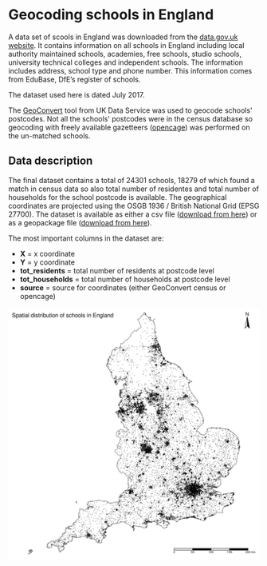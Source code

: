 # Geocoding schools in England

A data set of scools in England was downloaded from the [data.gov.uk website](https://data.gov.uk/dataset/67f809fb-7bfe-4baa-abe4-090d48cfc323/schools-in-england). 
It contains information on all schools in England including local authority maintained schools, 
academies, free schools, studio schools, university technical colleges and independent schools. 
The information includes address, school type and phone number. This information comes from EduBase, 
DfE’s register of schools.

The dataset used here is dated July 2017.

The [GeoConvert](http://geoconvert.mimas.ac.uk/) tool from UK Data Service was
used to geocode schools' postcodes. Not all the schools' postcodes were in the 
census database so geocoding with freely available gazetteers ([opencage](https://opencagedata.com/))
was performed on the un-matched schools.

## Data description 

The final dataset contains a total of 24301 schools, 18279 of which found a match
in census data so also total number of residentes and total number of households
for the school postcode is available. The geographical coordinates are projected
using the OSGB 1936 / British National Grid (EPSG 27700). The dataset is available
as either a csv file ([download from here](https://github.com/claudiofronterre/geocode_schoolsUK/blob/master/data/processed/schools_full_geocoded.csv)) or as a geopackage file 
([download from here](https://github.com/claudiofronterre/geocode_schoolsUK/blob/master/data/processed/geodata/schools_geocoded.gpkg)). 

The most important columns in the dataset are: 

- **X** = x coordinate
- **Y** = y coordinate
- **tot_residents** = total number of residents at postcode level
- **tot_households** = total number of households at postcode level
- **source** = source for coordinates (either GeoConvert census or opencage)

![schools_spatial](https://github.com/claudiofronterre/geocode_schoolsUK/blob/master/figs/schools_distribution.png)